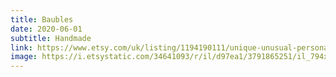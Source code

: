 ```yaml
---
title: Baubles
date: 2020-06-01
subtitle: Handmade
link: https://www.etsy.com/uk/listing/1194190111/unique-unusual-personalised-baubles
image: https://i.etsystatic.com/34641093/r/il/d97ea1/3791865251/il_794xN.3791865251_tigy.jpg
---
```


